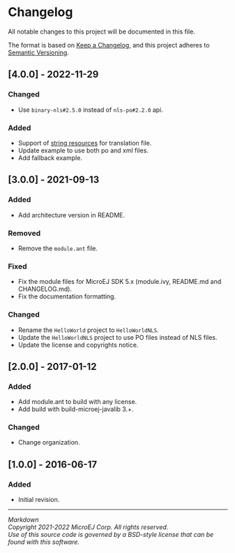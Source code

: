 # Changelog

All notable changes to this project will be documented in this file.

The format is based on [Keep a Changelog](https://keepachangelog.com/en/1.0.0/),
and this project adheres to [Semantic Versioning](https://semver.org/spec/v2.0.0.html).

## [4.0.0] - 2022-11-29

### Changed 

- Use ``binary-nls#2.5.0`` instead of ``nls-po#2.2.0`` api.

### Added

- Support of [string resources](https://developer.android.com/guide/topics/resources/string-resource) for translation file.
- Update example to use both po and xml files.
- Add fallback example.

## [3.0.0] - 2021-09-13

### Added

   - Add architecture version in README.

### Removed

   - Remove the `module.ant` file. 

### Fixed

   - Fix the module files for MicroEJ SDK 5.x (module.ivy, README.md and CHANGELOG.md).
   - Fix the documentation formatting.

### Changed

   - Rename the `HelloWorld` project to `HelloWorldNLS`.
   - Update the `HelloWorldNLS` project to use PO files instead of NLS files.
   - Update the license and copyrights notice.

## [2.0.0] - 2017-01-12

### Added

  - Add module.ant to build with any license.
  - Add build with build-microej-javalib 3.+.

### Changed

  - Change organization.
  
## [1.0.0] - 2016-06-17

### Added

  - Initial revision.

---
_Markdown_   
_Copyright 2021-2022 MicroEJ Corp. All rights reserved._  
_Use of this source code is governed by a BSD-style license that can be found with this software._
